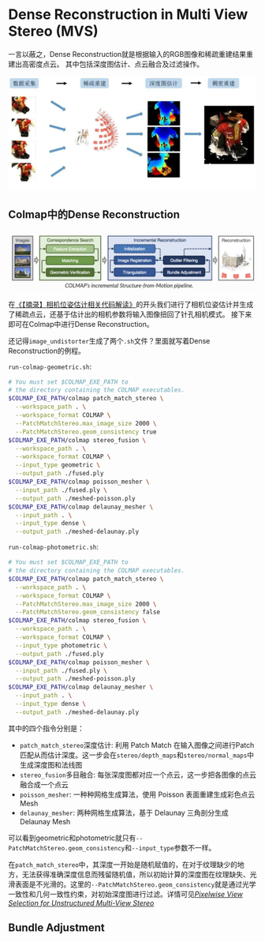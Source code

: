 # Dense Reconstruction in Multi View Stereo (MVS)

一言以蔽之，Dense Reconstruction就是根据输入的RGB图像和稀疏重建结果重建出高密度点云。
其中包括深度图估计、点云融合及过滤操作。

![](i/uz61k20i93.jpeg)

## Colmap中的Dense Reconstruction

![](zhimg.com/v2-9b7cccdf799d3b2fdcb24d2f253c223a_r.jpg)

在[《【摘录】相机位姿估计相关代码解读》](./相机代码.md)的开头我们进行了相机位姿估计并生成了稀疏点云，还基于估计出的相机参数将输入图像扭回了针孔相机模式。
接下来即可在Colmap中进行Dense Reconstruction。

还记得`image_undistorter`生成了两个`.sh`文件？里面就写着Dense Reconstruction的例程。

`run-colmap-geometric.sh`:

```sh
# You must set $COLMAP_EXE_PATH to 
# the directory containing the COLMAP executables.
$COLMAP_EXE_PATH/colmap patch_match_stereo \
  --workspace_path . \
  --workspace_format COLMAP \
  --PatchMatchStereo.max_image_size 2000 \
  --PatchMatchStereo.geom_consistency true
$COLMAP_EXE_PATH/colmap stereo_fusion \
  --workspace_path . \
  --workspace_format COLMAP \
  --input_type geometric \
  --output_path ./fused.ply
$COLMAP_EXE_PATH/colmap poisson_mesher \
  --input_path ./fused.ply \
  --output_path ./meshed-poisson.ply
$COLMAP_EXE_PATH/colmap delaunay_mesher \
  --input_path . \
  --input_type dense \
  --output_path ./meshed-delaunay.ply
```

`run-colmap-photometric.sh`:

```sh
# You must set $COLMAP_EXE_PATH to 
# the directory containing the COLMAP executables.
$COLMAP_EXE_PATH/colmap patch_match_stereo \
  --workspace_path . \
  --workspace_format COLMAP \
  --PatchMatchStereo.max_image_size 2000 \
  --PatchMatchStereo.geom_consistency false
$COLMAP_EXE_PATH/colmap stereo_fusion \
  --workspace_path . \
  --workspace_format COLMAP \
  --input_type photometric \
  --output_path ./fused.ply
$COLMAP_EXE_PATH/colmap poisson_mesher \
  --input_path ./fused.ply \
  --output_path ./meshed-poisson.ply
$COLMAP_EXE_PATH/colmap delaunay_mesher \
  --input_path . \
  --input_type dense \
  --output_path ./meshed-delaunay.ply
```

其中的四个指令分别是：
* `patch_match_stereo`深度估计: 利用 Patch Match 在输入图像之间进行Patch匹配从而估计深度。这一步会在`stereo/depth_maps`和`stereo/normal_maps`中生成深度图和法线图
* `stereo_fusion`多目融合: 每张深度图都对应一个点云，这一步把各图像的点云融合成一个点云
* `poisson_mesher`: 一种种网格生成算法，使用 Poisson 表面重建生成彩色点云 Mesh
* `delaunay_mesher`: 两种网格生成算法，基于 Delaunay 三角剖分生成Delaunay Mesh

可以看到geometric和photometric就只有`--PatchMatchStereo.geom_consistency`和`--input_type`参数不一样。

在`patch_match_stereo`中，其深度一开始是随机赋值的，在对于纹理缺少的地方，无法获得准确深度信息而残留随机值，所以初始计算的深度图在纹理缺失、光滑表面是不光滑的。这里的`--PatchMatchStereo.geom_consistency`就是通过光学一致性和几何一致性约束，对初始深度图进行过滤。详情可见[*Pixelwise View Selection for Unstructured Multi-View Stereo*](https://demuc.de/papers/schoenberger2016mvs.pdf)

## Bundle Adjustment